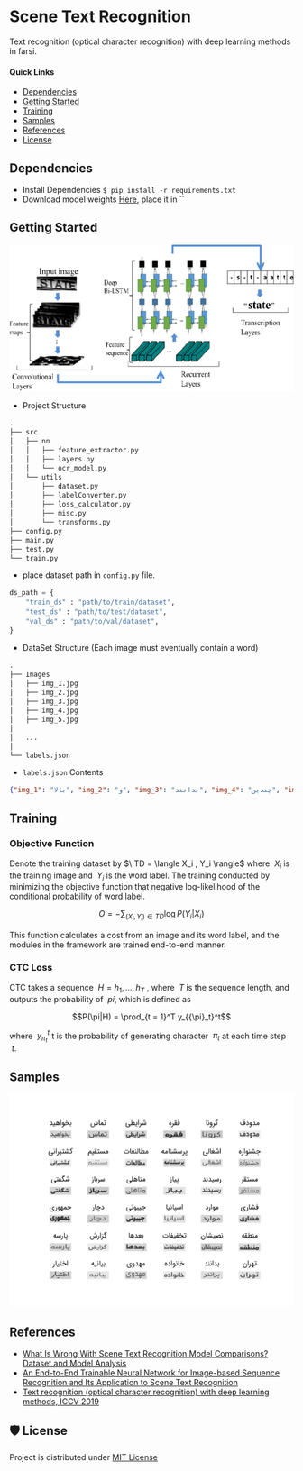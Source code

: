 # Scene Text Recognition
Text recognition (optical character recognition) with deep learning methods in farsi.
#### **Quick Links**
- [Dependencies](#Dependencies)
- [Getting Started](#Getting-Started)
- [Training](#Training)
- [Samples](#Samples)
- [References](#References)
- [License](#License)

## Dependencies
- Install Dependencies `$ pip install -r requirements.txt`
- Download model weights [Here](), place it in ``

## Getting Started
<p align="center">
  <img src="figures/crnn.png">
</p>

- Project Structure
```
.
├── src
│   ├── nn
│   │   ├── feature_extractor.py
│   │   ├── layers.py
│   │   └── ocr_model.py
│   └── utils
│       ├── dataset.py
│       ├── labelConverter.py
│       ├── loss_calculator.py
│       ├── misc.py
│       └── transforms.py
├── config.py
├── main.py
├── test.py
└── train.py
```

- place dataset path in `config.py` file.
```python
ds_path = {
    "train_ds" : "path/to/train/dataset",
    "test_ds" : "path/to/test/dataset",
    "val_ds" : "path/to/val/dataset",
}
```

- DataSet Structure (Each image must eventually contain a word)
```
.
├── Images
│   ├── img_1.jpg
│   ├── img_2.jpg
│   ├── img_3.jpg
│   ├── img_4.jpg
│   ├── img_5.jpg
│
│   ...
│
└── labels.json
```

- `labels.json` Contents
```json
{"img_1": "بالا", "img_2": "و", "img_3": "بدانند", "img_4": "چندین", "img_5": "به", ...}
```
## Training

### Objective Function
Denote the training dataset by $\ TD = \langle X_i , Y_i \rangle\$ where $\ X_i$ is the training image and $\ Y_i$ is the word label. The training conducted by minimizing the objective function that negative log-likelihood of the conditional probability of word label.
```math
O = -\sum_{(X_i, Y_i) \in TD} \log P(Y_i|X_i)
```
This function calculates a cost from an image and its word label, and the modules in the framework are trained end-to-end manner.

### CTC Loss
CTC takes a sequence $\ H = h_1 , . . . , h_T$ , where $\ T$ is the sequence length, and outputs the probability of $\ pi$, which is defined as
```math
P(\pi|H) = \prod_{t = 1}^T y_{{\pi}_t}^t
```
where $\ y_{{\pi}_t}^t$ t is the probability of generating character $\ \pi_t$ at each time step $\ t$.

## Samples
<p align="center">
  <img src="figures/samples.png">
</p>

## References
- [What Is Wrong With Scene Text Recognition Model Comparisons? Dataset and Model Analysis](https://arxiv.org/abs/1904.01906)
- [An End-to-End Trainable Neural Network for Image-based Sequence Recognition and Its Application to Scene Text Recognition](https://arxiv.org/abs/1507.05717)
- [Text recognition (optical character recognition) with deep learning methods, ICCV 2019 ](https://github.com/clovaai/deep-text-recognition-benchmark)

## 🛡️ License <a name="license"></a>
Project is distributed under [MIT License](https://github.com/Saeed-Biabani/Scene-Text-Recognition/blob/main/LICENSE)
